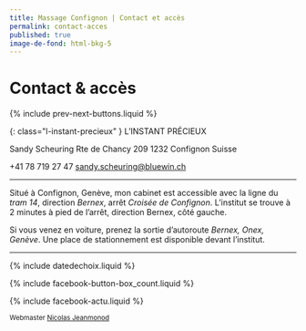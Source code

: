 ```yaml
---
title: Massage Confignon | Contact et accès
permalink: contact-acces
published: true
image-de-fond: html-bkg-5
---
```


# Contact & accès

{% include prev-next-buttons.liquid %}

{: class="l-instant-precieux" }
L’INSTANT PRÉCIEUX

Sandy Scheuring
Rte de Chancy 209
1232 Confignon
Suisse

<i class="fa fa-mobile" aria-hidden="true"></i>  +41 78 719 27 47
<i class="fa fa-envelope-o" aria-hidden="true"></i>  sandy.scheuring@bluewin.ch

---

Situé à Confignon, Genève, mon cabinet est accessible avec la ligne du *tram 14*, direction *Bernex*, arrêt *Croisée de Confignon*.
L’institut se trouve à 2 minutes à pied de l’arrêt, direction Bernex, côté gauche.

Si vous venez en voiture, prenez la sortie d’autoroute *Bernex, Onex, Genève*. Une place de stationnement est disponible devant l’institut.

---

{% include datedechoix.liquid %}

{% include facebook-button-box_count.liquid %}

{% include facebook-actu.liquid %}

<small>Webmaster <a href="https://jeanmonod.net/">Nicolas Jeanmonod</a></small>
